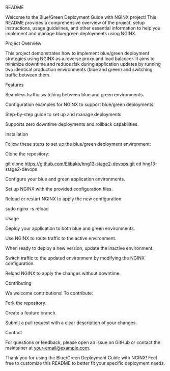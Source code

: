 README

Welcome to the Blue/Green Deployment Guide with NGINX project! This README provides a comprehensive overview of the project, setup instructions, usage guidelines, and other essential information to help you implement and manage blue/green deployments using NGINX.

Project Overview

This project demonstrates how to implement blue/green deployment strategies using NGINX as a reverse proxy and load balancer. It aims to minimize downtime and reduce risk during application updates by running two identical production environments (blue and green) and switching traffic between them.

Features

Seamless traffic switching between blue and green environments.

Configuration examples for NGINX to support blue/green deployments.

Step-by-step guide to set up and manage deployments.

Supports zero downtime deployments and rollback capabilities.

Installation

Follow these steps to set up the blue/green deployment environment:

Clone the repository:

git clone https://github.com/Elibako/hng13-stage2-devops.git
cd hng13-stage2-devops

Configure your blue and green application environments.

Set up NGINX with the provided configuration files.

Reload or restart NGINX to apply the new configuration:

sudo nginx -s reload

Usage

Deploy your application to both blue and green environments.

Use NGINX to route traffic to the active environment.

When ready to deploy a new version, update the inactive environment.

Switch traffic to the updated environment by modifying the NGINX configuration.

Reload NGINX to apply the changes without downtime.

Contributing

We welcome contributions! To contribute:

Fork the repository.

Create a feature branch.

Submit a pull request with a clear description of your changes.


Contact

For questions or feedback, please open an issue on GitHub or contact the maintainer at your-email@example.com.

Thank you for using the Blue/Green Deployment Guide with NGINX! Feel free to customize this README to better fit your specific deployment needs.